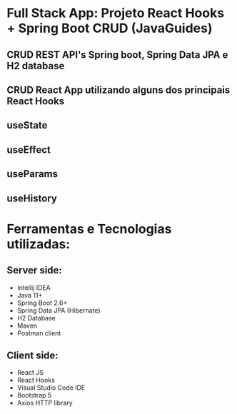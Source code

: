 # Full Stack App: Projeto React Hooks + Spring Boot CRUD (JavaGuides) 

## CRUD REST API's Spring boot, Spring Data JPA e H2 database

## CRUD React App utilizando alguns dos principais React Hooks

## useState

## useEffect

## useParams

## useHistory

# Ferramentas e Tecnologias utilizadas: 

## Server side:

 - Intellij IDEA
 - Java 11+
 - Spring Boot 2.6+
 - Spring Data JPA (Hibernate)
 - H2 Database
 - Maven
 - Postman client
 
 ## Client side:
 - React JS
 - React Hooks
 - Visual Studio Code IDE
 - Bootstrap 5
 - Axios HTTP library
